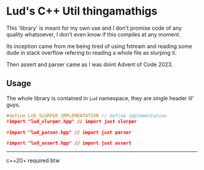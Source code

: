 # Lud's C++ Util thingamathigs

This 'library' is meant for my own use and I don't promise code of any quality  whatsoever, I don't even know if this compiles at any moment.

Its inception came from me being tired of using fstream and reading some dude in stack overflow refering to 
reading a whole file as slurping it.

Then assert and parser  came as I was doint Advent of Code 2023.

## Usage

The whole library is contained in ```Lud``` namespace, they are single header lil' guys.

```c++
#define LUD_SLURPER_IMPLEMENTATION // define implementation 
#import "lud_slurper.hpp" // import just slurper
```

```c++
#import "lud_parser.hpp" // import just parser
```

```c++
#import "lud_assert.hpp" // import just assert
```



---
c++20+ required btw

